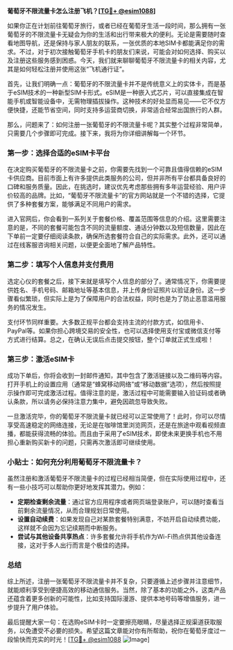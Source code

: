 **葡萄牙不限流量卡怎么注册飞机？[[TG💪+ @esim1088](https://t.me/s/esim1088)]**

如果你正在计划前往葡萄牙旅行，或者已经在葡萄牙生活一段时间，那么拥有一张葡萄牙的不限流量卡无疑会为你的生活和出行带来极大的便利。无论是需要随时查看地图导航，还是保持与家人朋友的联系，一张优质的本地SIM卡都能满足你的需求。不过，对于初次接触葡萄牙手机卡的朋友们来说，可能会对如何选择、购买以及注册这些服务感到困惑。今天，我们就来聊聊葡萄牙不限流量卡的相关内容，尤其是如何轻松注册并使用这张“飞机通行证”。

首先，让我们明确一点：葡萄牙的不限流量卡并不是传统意义上的实体卡，而是基于eSIM技术的一种新型SIM卡形式。eSIM是一种嵌入式芯片，可以直接集成在智能手机或智能设备中，无需物理插拔操作。这种技术的好处显而易见——它不仅方便快捷，还能节省空间，同时支持多运营商切换，非常适合经常出国旅行的人群。

那么，问题来了：如何注册一张葡萄牙的不限流量卡呢？其实整个过程非常简单，只需要几个步骤即可完成。接下来，我将为你详细讲解每一个环节。

### 第一步：选择合适的eSIM卡平台

在决定购买葡萄牙的不限流量卡之前，你需要先找到一个可靠且值得信赖的eSIM卡供应商。目前市面上有许多提供此类服务的公司，但并非所有平台都具备良好的口碑和服务质量。因此，在挑选时，建议优先考虑那些拥有多年运营经验、用户评价较高的品牌。比如，“葡萄牙不限流量卡”的官方网站就是一个不错的选择，它提供了多种套餐方案，能够满足不同用户的需求。

进入官网后，你会看到一系列关于套餐价格、覆盖范围等信息的介绍。这里需要注意的是，不同的套餐可能包含不同的流量额度、通话分钟数以及短信数量，因此在下单前一定要仔细阅读条款，确保所选套餐符合自己的实际需求。此外，还可以通过在线客服咨询相关问题，以便更全面地了解产品特性。

### 第二步：填写个人信息并支付费用

选定心仪的套餐之后，接下来就是填写个人信息的部分了。通常情况下，你需要提供姓名、手机号码、邮箱地址等基本信息，并上传身份证照片以验证身份。这一步骤看似繁琐，但实际上是为了保障用户的合法权益，同时也是为了防止恶意滥用服务的情况发生。

支付环节同样重要。大多数正规平台都会支持主流的付款方式，如信用卡、PayPal等。如果你担心跨境交易的安全性，也可以选择使用支付宝或微信支付等方式进行结算。总之，在确认无误后点击提交按钮，整个订单就正式生成啦！

### 第三步：激活eSIM卡

成功下单后，你将会收到一封邮件通知，其中包含了激活链接以及二维码等内容。打开手机上的设置应用（通常是“蜂窝移动网络”或“移动数据”选项），然后按照提示操作即可完成激活过程。值得注意的是，激活过程中可能需要输入验证码或者确认条款，所以请务必保持注意力集中，避免因疏忽导致失败。

一旦激活完毕，你的葡萄牙不限流量卡就已经可以正常使用了！此时，你可以尽情享受高速稳定的网络连接，无论是在咖啡馆里浏览网页，还是在旅途中观看视频直播，都能获得流畅的体验。而且由于采用了eSIM技术，即使未来更换手机也不用担心重新购买新卡的问题，只需再次激活即可继续使用。

### 小贴士：如何充分利用葡萄牙不限流量卡？

虽然注册和激活葡萄牙不限流量卡的过程已经相当简便，但在实际使用过程中，还有一些小技巧可以帮助你更好地发挥其潜力。例如：

- **定期检查剩余流量**：通过官方应用程序或者网页端登录账户，可以随时查看当前剩余流量情况，从而合理规划日常使用。
- **设置自动续费**：如果发现自己对某款套餐特别满意，不妨开启自动续费功能，这样就不会因为忘记续期而中断服务。
- **尝试与其他设备共享热点**：许多套餐允许将手机作为Wi-Fi热点供其他设备连接，这对于多人出行而言是个极佳的选择。

### 总结

综上所述，注册一张葡萄牙不限流量卡并不复杂，只要遵循上述步骤并注意细节，就能顺利享受到便捷高效的移动通信服务。当然，除了基本的功能之外，这类产品还蕴含着更多创新的可能性，比如支持国际漫游、提供本地号码等增值服务，进一步提升了用户体验。

最后提醒大家一句：在选购eSIM卡时一定要擦亮眼睛，尽量选择正规渠道获取服务，以免遭受不必要的损失。希望这篇文章能对你有所帮助，祝你在葡萄牙度过一段愉快而充实的时光！[[TG💪+ @esim1088](https://t.me/s/esim1088) ![Image](https://i.postimg.cc/4NQfJmqS/Snipaste-2025-05-13-00-14-12.png)]
